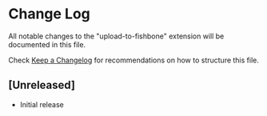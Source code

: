 # Change Log

All notable changes to the "upload-to-fishbone" extension will be documented in this file.

Check [Keep a Changelog](http://keepachangelog.com/) for recommendations on how to structure this file.

## [Unreleased]

- Initial release